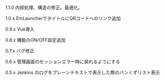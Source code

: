1.1.0
内部処理、構造の修正。最適化。

1.0.x
EmLauncherでタイトルにQRコードへのリンク追加

0.9.x
Vue導入

0.8.x
機能のON/OFF設定追加

0.7.x
バグ修正

0.6.x
管理画面のセッションエラー時に戻れるようにする

0.5.x
Jenkins のログをプレーンテキストで表示した際のパンくずリスト表示
